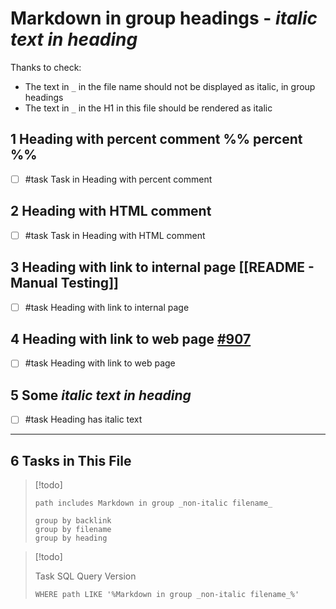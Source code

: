 # Markdown in group headings - _italic text in heading_

Thanks to check:

- The text in  `_` in the file name should not be displayed as italic, in group headings
- The text in `_` in the H1 in this file should be rendered as italic

## 1 Heading with percent comment %% percent %%

- [ ] #task Task in Heading with percent comment

## 2 Heading with HTML comment <!-- HTML Comment -->

- [ ] #task Task in Heading with HTML comment

## 3 Heading with link to internal page [[README - Manual Testing]]

- [ ] #task Heading with link to internal page

## 4 Heading with link to web page [#907](https://github.com/obsidian-tasks-group/obsidian-tasks/discussions/907)

- [ ] #task Heading with link to web page

## 5 Some _italic text in heading_

- [ ] #task Heading has italic text

---

## 6 Tasks in This File

> [!todo]
>
> ```tasks
> path includes Markdown in group _non-italic filename_
>
> group by backlink
> group by filename
> group by heading
> ```

> [!todo]
>
> Task SQL Query Version
>
> ```tasks-sql
> WHERE path LIKE '%Markdown in group _non-italic filename_%'
> ```
